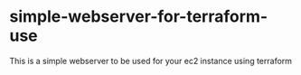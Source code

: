 # simple-webserver-for-terraform-use
This is a simple webserver to be used for your ec2 instance using terraform
